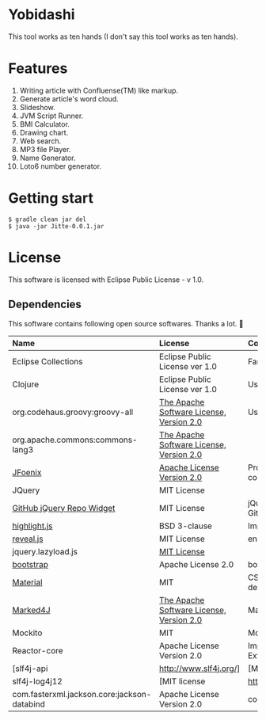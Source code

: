 Yobidashi
====

This tool works as ten hands (I don't say this tool works as ten hands).

# Features
1. Writing article with Confluense(TM) like markup.
2. Generate article's word cloud.
3. Slideshow.
4. JVM Script Runner.
5. BMI Calculator.
6. Drawing chart.
7. Web search.
8. MP3 file Player.
9. Name Generator.
10. Loto6 number generator.

# Getting start

```shell
$ gradle clean jar del
$ java -jar Jitte-0.0.1.jar
```

# License
This software is licensed with Eclipse Public License - v 1.0.

## Dependencies
This software contains following open source softwares. Thanks a lot. :bow:

| Name | License | Comment |
|:---|:---|:---|
| Eclipse Collections | Eclipse Public License ver 1.0 | Fantastic Java Collection library.
| Clojure | Eclipse Public License ver 1.0 | Use at ScriptRunner.
| org.codehaus.groovy:groovy-all | [The Apache Software License, Version 2.0](http://www.apache.org/licenses/LICENSE-2.0.txt) | Use at ScriptRunner.
| org.apache.commons:commons-lang3 | [The Apache Software License, Version 2.0](http://www.apache.org/licenses/LICENSE-2.0.txt)
| [JFoenix](http://jfoenix.com/) | [Apache License Version 2.0](https://github.com/jfoenixadmin/JFoenix/blob/master/LICENSE) | Provide Material design components.
| JQuery | MIT License
| [GitHub jQuery Repo Widget](https://github.com/JoelSutherland/GitHub-jQuery-Repo-Widget) | MIT License | jQuery Plugin using preview GitHub Repository.
| [highlight.js](https://highlightjs.org/) | BSD 3-clause | Implement syntax hilighting.
| [reveal.js](https://github.com/hakimel/reveal.js) | MIT License | enable HTML slide show.
| jquery.lazyload.js | [MIT License](https://github.com/tuupola/jquery_lazyload/blob/master/LICENSE.md)
| [bootstrap](http://getbootstrap.com/) | Apache License 2.0 | bootstrap
| [Material](https://github.com/daemonite/material) | MIT | CSS Framework of Material design.
| [Marked4J](https://github.com/making/marked4j) |  [The Apache Software License, Version 2.0](http://www.apache.org/licenses/LICENSE-2.0.txt) | Markdown parser for Java |
| Mockito | MIT | Mock lib for testing.
| Reactor-core | Apache License Version 2.0 | Implementation of Reactive Extensions.
| [slf4j-api|http://www.slf4j.org/] | [MIT license|http://www.slf4j.org/license.html] | Logging
| slf4j-log4j12 | [MIT license|http://www.slf4j.org/license.html] | Logging
| com.fasterxml.jackson.core:jackson-databind | Apache License Version 2.0 | convert string to POJO.


